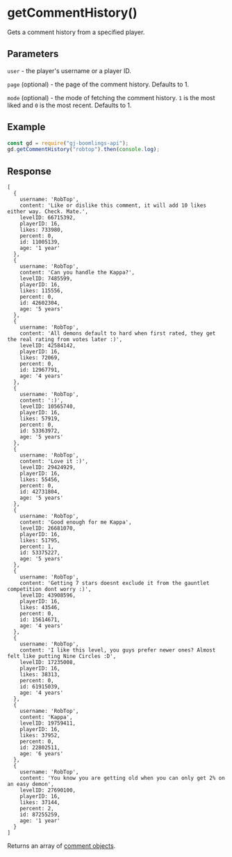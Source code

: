 # getCommentHistory()

Gets a comment history from a specified player.

## Parameters
`user` - the player's username or a player ID.

`page` (optional) - the page of the comment history. Defaults to 1.

`mode` (optional) - the mode of fetching the comment history. `1` is the most liked and `0` is the most recent. Defaults to 1.

## Example
```js
const gd = require("gj-boomlings-api");
gd.getCommentHistory("robtop").then(console.log);
```

## Response
```
[
  {
    username: 'RobTop',
    content: 'Like or dislike this comment, it will add 10 likes either way. Check. Mate.',
    levelID: 66715392,
    playerID: 16,
    likes: 733980,
    percent: 0,
    id: 11005139,
    age: '1 year'
  },
  {
    username: 'RobTop',
    content: 'Can you handle the Kappa?',
    levelID: 7485599,
    playerID: 16,
    likes: 115556,
    percent: 0,
    id: 42602304,
    age: '5 years'
  },
  {
    username: 'RobTop',
    content: 'All demons default to hard when first rated, they get the real rating from votes later :)',
    levelID: 42584142,
    playerID: 16,
    likes: 72069,
    percent: 0,
    id: 12967791,
    age: '4 years'
  },
  {
    username: 'RobTop',
    content: ':)',
    levelID: 10565740,
    playerID: 16,
    likes: 57919,
    percent: 0,
    id: 53363972,
    age: '5 years'
  },
  {
    username: 'RobTop',
    content: 'Love it :)',
    levelID: 29424929,
    playerID: 16,
    likes: 55456,
    percent: 0,
    id: 42731804,
    age: '5 years'
  },
  {
    username: 'RobTop',
    content: 'Good enough for me Kappa',
    levelID: 26681070,
    playerID: 16,
    likes: 51795,
    percent: 1,
    id: 53375227,
    age: '5 years'
  },
  {
    username: 'RobTop',
    content: 'Getting 7 stars doesnt exclude it from the gauntlet competition dont worry :)',
    levelID: 43908596,
    playerID: 16,
    likes: 43546,
    percent: 0,
    id: 15614671,
    age: '4 years'
  },
  {
    username: 'RobTop',
    content: 'I like this level, you guys prefer newer ones? Almost felt like putting Nine Circles :D',
    levelID: 17235008,
    playerID: 16,
    likes: 38313,
    percent: 0,
    id: 61915039,
    age: '4 years'
  },
  {
    username: 'RobTop',
    content: 'Kappa',
    levelID: 19759411,
    playerID: 16,
    likes: 37952,
    percent: 0,
    id: 22802511,
    age: '6 years'
  },
  {
    username: 'RobTop',
    content: 'You know you are getting old when you can only get 2% on an easy demon',
    levelID: 27690100,
    playerID: 16,
    likes: 37144,
    percent: 2,
    id: 87255259,
    age: '1 year'
  }
]
```
Returns an array of [comment objects](./objects/comment.md).
